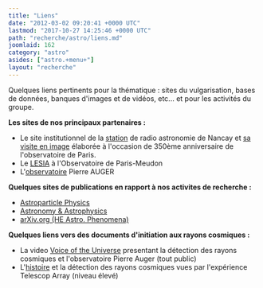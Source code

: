 ```yaml
---
title: "Liens"
date: "2012-03-02 09:20:41 +0000 UTC"
lastmod: "2017-10-27 14:25:46 +0000 UTC"
path: "recherche/astro/liens.md"
joomlaid: 162
category: "astro"
asides: ["astro.+menu+"]
layout: "recherche"
---
```

Quelques liens pertinents pour la thématique : sites du vulgarisation, bases de données, banques d'images et de vidéos, etc... et pour les activités du groupe.

**Les sites de nos principaux partenaires :**

*   Le site institutionnel de la [station](http://www.obs-nancay.fr) de radio astronomie de Nancay et [sa visite en image](http://350ans.obspm.fr/fr/exposition-virtuelle/visiter-nos-trois-sites/nancay) élaborée à l'occasion de 350ème anniversaire de l'observatoire de Paris.
*   Le [LESIA](http://lesia.obspm.fr) à l'Observatoire de Paris-Meudon
*   L'[observatoire](http://www.auger.org) Pierre AUGER

**Quelques sites de publications en rapport à nos activites de recherche :**

*   [Astroparticle Physics](http://www.journals.elsevier.com/astroparticle-physics/)
*   [Astronomy & Astrophysics](http://www.aanda.org/)
*   [arXiv.org (HE Astro. Phenomena)](http://arxiv.org/list/astro-ph.HE/recent)

**Quelques liens vers des documents d'initiation aux rayons cosmiques :**

*   La video [Voice of the Universe](http://www.auger.org/collaboration/voces.html) presentant la détection des rayons cosmiques et l'observatoire Pierre Auger (tout public)
*   L'[histoire](http://www.telescopearray.org/index.php/history/detection-of-uhecrs) et la détection des rayons cosmiques vues par l'expérience Telescop Array (niveau élevé)
